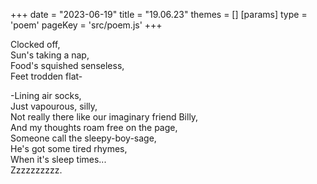+++
date = "2023-06-19"
title = "19.06.23"
themes = []
[params]
  type = 'poem'
  pageKey = 'src/poem.js'
+++

Clocked off,  
Sun's taking a nap,  
Food's squished senseless,  
Feet trodden flat-  
  
-Lining air socks,  
Just vapourous, silly,  
Not really there like our imaginary friend Billy,  
And my thoughts roam free on the page,  
Someone call the sleepy-boy-sage,  
He's got some tired rhymes,  
When it's sleep times...  
Zzzzzzzzzz.
